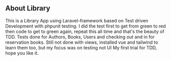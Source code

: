 ## About Library

This is a Library App using Laravel-framework based on Test driven Development with phpunit testing.
I did the test first to get from green to red then code to get to green again, repeat this all time and that's the beauty of TDD.
Tests done for Authors, Books, Users and checking out and in for reservation books.
Still not done with views, installed vue and tailwind to learn them too, but my focus was on testing not UI
My first trial for TDD, hope you like it.
